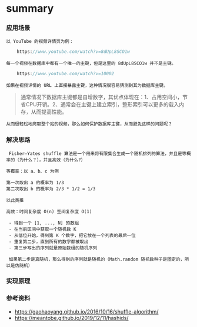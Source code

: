 # summary

### 应用场景

    以 YouTube 的视频详情页为例：

```JavaScript
    https://www.youtube.com/watch?v=8dUpL8SCO1w
```

    每一个视频在数据库中都有一个唯一的主键，但是这里的 8dUpL8SCO1w 并不是主键。

```JavaScript
    https://www.youtube.com/watch?v=10002
```

    如果在视频详情的 URL 上直接暴露主键，这种情况很容易猜测到其为数据库主键。

> 通常情况下数据库主键都是自增数字，其优点体现在：1、占用空间小，节省CPU开销。2、通常会在主键上建立索引，整形索引可以更多的载入内存，从而提高性能。

    从而很轻松地爬取整个站的视频，那么如何保护数据库主键，从而避免这样的问题呢？

### 解决思路


     Fisher–Yates shuffle 算法是一个用来将有限集合生成一个随机排列的算法，并且是等概率的（为什么？），并且高效（为什么?）

    等概率：以 a、b、c 为例

    第一次取出 a 的概率为 1/3
    第二次取出 b 的概率为 2/3 * 1/2 = 1/3

    以此类推

    高效：时间复杂度 O(n) 空间复杂度 O(1)

     - 得到一个 [1, ..., N] 的数组
     - 在当前区间中获取一个随机数 K
     - 从低位开始，得到第 K 个数字，把它放在一个列表的最后一位
     - 重复第二步，直到所有的数字都被取出
     - 第三步写出的序列就是原始数组的随机序列

     如果第二步是真随机，那么得到的序列就是随机的（Math.random 随机数种子是固定的，所以是伪随机）
    

### 实现原理

### 参考资料

- https://gaohaoyang.github.io/2016/10/16/shuffle-algorithm/
- https://meantobe.github.io/2019/12/11/hashids/